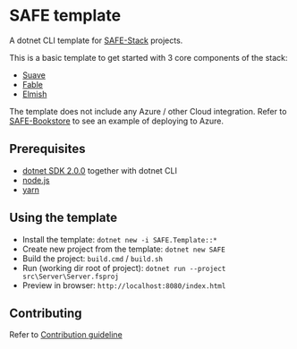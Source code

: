 # SAFE template

A dotnet CLI template for [SAFE-Stack](https://safe-stack.github.io/) projects.

This is a basic template to get started with 3 core components of the stack:

* [Suave](https://suave.io/)
* [Fable](http://fable.io/)
* [Elmish](https://fable-elmish.github.io/elmish/)

The template does not include any Azure / other Cloud integration. Refer to [SAFE-Bookstore](https://github.com/SAFE-Stack/SAFE-BookStore) to see an example of deploying to Azure.

## Prerequisites

* [dotnet SDK 2.0.0](https://www.microsoft.com/net/core) together with dotnet CLI
* [node.js](https://nodejs.org/)
* [yarn](https://yarnpkg.com/)

## Using the template

* Install the template: `dotnet new -i SAFE.Template::*`
* Create new project from the template: `dotnet new SAFE`
* Build the project: `build.cmd` / `build.sh`
* Run (working dir root of project): `dotnet run --project src\Server\Server.fsproj`
* Preview in browser: `http://localhost:8080/index.html`

## Contributing

Refer to [Contribution guideline](CONTRIBUTING.md)